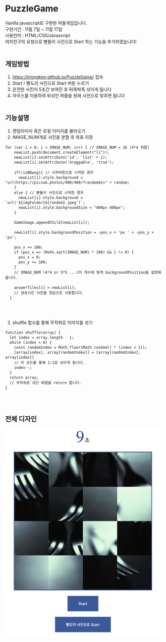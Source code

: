 # PuzzleGame
Vanilla javascript로 구현한 퍼즐게임입니다.<br>
구현기간 : 11월 7일 ~ 11월 17일 <br>
사용언어 : HTML/CSS/Javascript <br>
여자친구의 요청으로 빵돌이 사진으로 Start 하는 기능을 추가하였습니다!<br><br>

## 게임방법
1. https://jirongkim.github.io/PuzzleGame/ 접속
2. Start / 빵도리 사진으로 Start 버튼 누르기
3. 온전한 사진이 5초간 보여진 후 뒤죽박죽 섞이게 됩니다
4. 마우스를 이용하여 뒤섞인 퍼즐을 원래 사진으로 맞추면 됩니다 <br><br>

## 기능설명
1. 랜덤이미지 혹은 로컬 이미지를 불러오기
2. IMAGE_NUM개로 사진을 분할 후 좌표 지정


```
for (var i = 0; i < IMAGE_NUM; i++) { // IMAGE_NUM = 16 (4*4 퍼즐)
    newList.push(document.createElement("li"));
    newList[i].setAttribute('id', 'list' + i);
    newList[i].setAttribute('draggable', 'true');

    if(!isBBang){ // 시작버튼으로 시작한 경우
      newList[i].style.background = "url(https://picsum.photos/400/400/?random&t=" + random;
    }
    else { // 빵돌이 사진으로 시작한 경우
      newList[i].style.background = `url('${imgFolder}${random}.jpeg')`;
      newList[i].style.backgroundSize = "400px 400px";
    }

    GameImage.appendChild(newList[i]);

    newList[i].style.backgroundPosition = -pos_x + 'px ' + -pos_y + 'px';

    pos_x += 100;
    if (pos_x == (Math.sqrt(IMAGE_NUM) * 100) && i != 0) {
      pos_x = 0;
      pos_y += 100;
    } 
    // IMAGE_NUM (4*4 or 5*5 ...)의 개수에 맞게 backgroundPosition을 설정해줍니다.

    answerTiles[i] = newList[i];
    // 생성시킨 사진을 정답으로 사용합니다.
  }
```
<br><br>

2. shuffle 함수를 통해 무작위로 이미지를 섞기
```
function shuffle(array) {
  let index = array.length - 1;
  while (index > 0) {
    const randomIndex = Math.floor(Math.random() * (index + 1));
    [array[index], array[randomIndex]] = [array[randomIndex], array[index]]
    // 이 코드를 통해 1:1로 섞이게 됩니다.
    index--;
  }
  return array;
  // 무작위로 섞인 배열을 return 합니다.
}
```

<br><br>
## 전체 디자인
![full_view](./assets/img/full_view.png)
